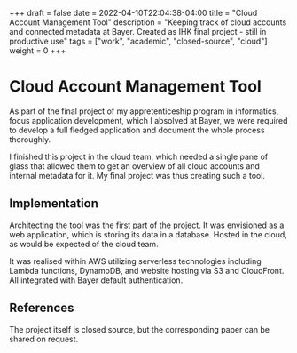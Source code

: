 +++ 
draft = false
date = 2022-04-10T22:04:38-04:00
title = "Cloud Account Management Tool"
description = "Keeping track of cloud accounts and connected metadata at Bayer. Created as IHK final project - still in productive use"
tags = ["work", "academic", "closed-source", "cloud"]
weight = 0
+++

# Cloud Account Management Tool

As part of the final project of my appretenticeship program in informatics, focus application development, which I absolved at Bayer, we were required to develop a full fledged application and document the whole process thoroughly.

I finished this project in the cloud team, which needed a single pane of glass that allowed them to get an overview of all cloud accounts and internal metadata for it. My final project was thus creating such a tool.

## Implementation

Architecting the tool was the first part of the project. It was envisioned as a web application, which is storing its data in a database. Hosted in the cloud, as would be expected of the cloud team.

It was realised within AWS utilizing serverless technologies including Lambda functions, DynamoDB, and website hosting via S3 and CloudFront. All integrated with Bayer default authentication.

## References

The project itself is closed source, but the corresponding paper can be shared on request.